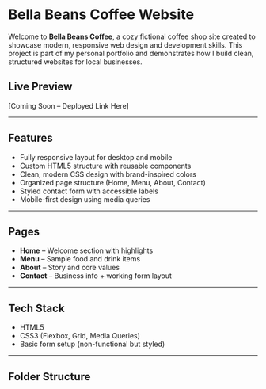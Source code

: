 # Bella Beans Coffee Website

Welcome to **Bella Beans Coffee**, a cozy fictional coffee shop site created to showcase modern, responsive web design and development skills. This project is part of my personal portfolio and demonstrates how I build clean, structured websites for local businesses.

## Live Preview
[Coming Soon – Deployed Link Here]

---

## Features

- Fully responsive layout for desktop and mobile
- Custom HTML5 structure with reusable components
- Clean, modern CSS design with brand-inspired colors
- Organized page structure (Home, Menu, About, Contact)
- Styled contact form with accessible labels
- Mobile-first design using media queries

---

## Pages

- **Home** – Welcome section with highlights
- **Menu** – Sample food and drink items
- **About** – Story and core values
- **Contact** – Business info + working form layout

---

## Tech Stack

- HTML5
- CSS3 (Flexbox, Grid, Media Queries)
- Basic form setup (non-functional but styled)

---

## Folder Structure


